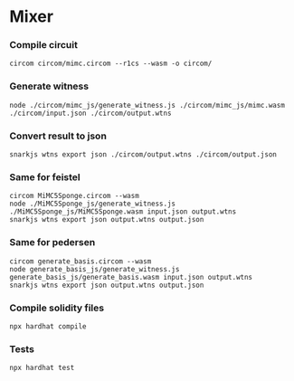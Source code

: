 # Mixer

### Compile circuit 
```shell
circom circom/mimc.circom --r1cs --wasm -o circom/
```

### Generate witness
```shell
node ./circom/mimc_js/generate_witness.js ./circom/mimc_js/mimc.wasm ./circom/input.json ./circom/output.wtns
```

### Convert result to json 
```shell
snarkjs wtns export json ./circom/output.wtns ./circom/output.json 
```

### Same for feistel 
```shell
circom MiMC5Sponge.circom --wasm
node ./MiMC5Sponge_js/generate_witness.js ./MiMC5Sponge_js/MiMC5Sponge.wasm input.json output.wtns
snarkjs wtns export json output.wtns output.json
```

### Same for pedersen
```shell
circom generate_basis.circom --wasm
node generate_basis_js/generate_witness.js generate_basis_js/generate_basis.wasm input.json output.wtns
snarkjs wtns export json output.wtns output.json
```

### Compile solidity files
```shell
npx hardhat compile
```

### Tests
```shell
npx hardhat test
```


